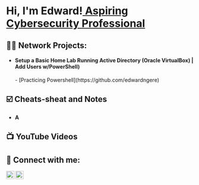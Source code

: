 <h1>Hi, I'm Edward!<a href="https://www.linkedin.com/in/edward-ngere/"> Aspiring Cybersecurity Professional</a></h1>

<h2>👨‍💻 Network Projects:</h2>

- <h4>Setup a Basic Home Lab Running Active Directory (Oracle VirtualBox) | Add Users w/PowerShell)</h4>
  - [Practicing Powershell](https://github.com/edwardngere)
  
<h2>☑️ Cheats-sheat and Notes</h2>

- <h4> A </h4>


<h2>📺 YouTube Videos</h2>


<h2> 🤳 Connect with me:</h2>

[<img align="left" alt="Edward | YouTube" width="22px" src="https://cdn.jsdelivr.net/npm/simple-icons@v3/icons/youtube.svg" />][youtube]
[<img align="left" alt="Edward | LinkedIn" width="22px" src="https://cdn.jsdelivr.net/npm/simple-icons@v3/icons/linkedin.svg" />][linkedin]

[youtube]: https://www.youtube.com/@EdwardNgere
[linkedin]: https://www.linkedin.com/in/edward-ngere/
